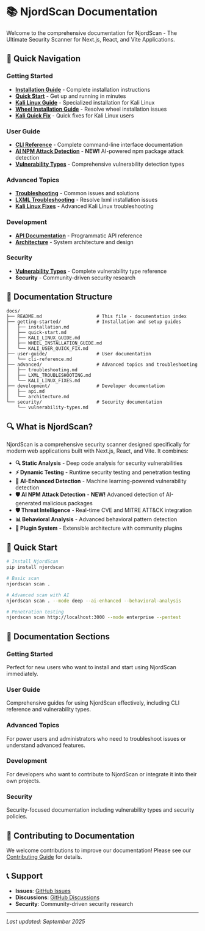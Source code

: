 # 📚 NjordScan Documentation

Welcome to the comprehensive documentation for NjordScan - The Ultimate Security Scanner for Next.js, React, and Vite Applications.

## 🚀 Quick Navigation

### Getting Started
- [**Installation Guide**](getting-started/installation.md) - Complete installation instructions
- [**Quick Start**](getting-started/quick-start.md) - Get up and running in minutes
- [**Kali Linux Guide**](getting-started/KALI_LINUX_GUIDE.md) - Specialized installation for Kali Linux
- [**Wheel Installation Guide**](getting-started/WHEEL_INSTALLATION_GUIDE.md) - Resolve wheel installation issues
- [**Kali Quick Fix**](getting-started/KALI_USER_QUICK_FIX.md) - Quick fixes for Kali Linux users

### User Guide
- [**CLI Reference**](user-guide/cli-reference.md) - Complete command-line interface documentation
- [**AI NPM Attack Detection**](ai-npm-detection.md) - **NEW!** AI-powered npm package attack detection
- [**Vulnerability Types**](security/vulnerability-types.md) - Comprehensive vulnerability detection types

### Advanced Topics
- [**Troubleshooting**](advanced/troubleshooting.md) - Common issues and solutions
- [**LXML Troubleshooting**](advanced/LXML_TROUBLESHOOTING.md) - Resolve lxml installation issues
- [**Kali Linux Fixes**](advanced/KALI_LINUX_FIXES.md) - Advanced Kali Linux troubleshooting

### Development
- [**API Documentation**](development/api.md) - Programmatic API reference
- [**Architecture**](development/architecture.md) - System architecture and design

### Security
- [**Vulnerability Types**](security/vulnerability-types.md) - Complete vulnerability type reference
- **Security** - Community-driven security research

## 🎯 Documentation Structure

```
docs/
├── README.md                    # This file - documentation index
├── getting-started/             # Installation and setup guides
│   ├── installation.md
│   ├── quick-start.md
│   ├── KALI_LINUX_GUIDE.md
│   ├── WHEEL_INSTALLATION_GUIDE.md
│   └── KALI_USER_QUICK_FIX.md
├── user-guide/                  # User documentation
│   └── cli-reference.md
├── advanced/                    # Advanced topics and troubleshooting
│   ├── troubleshooting.md
│   ├── LXML_TROUBLESHOOTING.md
│   └── KALI_LINUX_FIXES.md
├── development/                 # Developer documentation
│   ├── api.md
│   └── architecture.md
└── security/                    # Security documentation
    └── vulnerability-types.md
```

## 🔍 What is NjordScan?

NjordScan is a comprehensive security scanner designed specifically for modern web applications built with Next.js, React, and Vite. It combines:

- **🔍 Static Analysis** - Deep code analysis for security vulnerabilities
- **⚡ Dynamic Testing** - Runtime security testing and penetration testing
- **🤖 AI-Enhanced Detection** - Machine learning-powered vulnerability detection
- **🛡️ AI NPM Attack Detection** - **NEW!** Advanced detection of AI-generated malicious packages
- **🛡️ Threat Intelligence** - Real-time CVE and MITRE ATT&CK integration
- **📊 Behavioral Analysis** - Advanced behavioral pattern detection
- **🔌 Plugin System** - Extensible architecture with community plugins

## 🚀 Quick Start

```bash
# Install NjordScan
pip install njordscan

# Basic scan
njordscan scan .

# Advanced scan with AI
njordscan scan . --mode deep --ai-enhanced --behavioral-analysis

# Penetration testing
njordscan scan http://localhost:3000 --mode enterprise --pentest
```

## 📖 Documentation Sections

### Getting Started
Perfect for new users who want to install and start using NjordScan immediately.

### User Guide
Comprehensive guides for using NjordScan effectively, including CLI reference and vulnerability types.

### Advanced Topics
For power users and administrators who need to troubleshoot issues or understand advanced features.

### Development
For developers who want to contribute to NjordScan or integrate it into their own projects.

### Security
Security-focused documentation including vulnerability types and security policies.

## 🤝 Contributing to Documentation

We welcome contributions to improve our documentation! Please see our [Contributing Guide](../CONTRIBUTING.md) for details.

## 📞 Support

- **Issues**: [GitHub Issues](https://github.com/nimdy/njordscan/issues)
- **Discussions**: [GitHub Discussions](https://github.com/nimdy/njordscan/discussions)
- **Security**: Community-driven security research

---

*Last updated: September 2025*